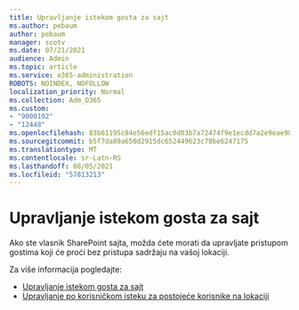 ```yaml
---
title: Upravljanje istekom gosta za sajt
ms.author: pebaum
author: pebaum
manager: scotv
ms.date: 07/21/2021
audience: Admin
ms.topic: article
ms.service: o365-administration
ROBOTS: NOINDEX, NOFOLLOW
localization_priority: Normal
ms.collection: Adm_O365
ms.custom:
- "9000192"
- "12448"
ms.openlocfilehash: 83b61195c84e56edf15ac0d03b7a72474f9e1ecdd7a2e9eae98bab59c16f1b02
ms.sourcegitcommit: b5f7da89a650d2915dc652449623c78be6247175
ms.translationtype: MT
ms.contentlocale: sr-Latn-RS
ms.lasthandoff: 08/05/2021
ms.locfileid: "57813213"
---
```

# <a name="manage-guest-expiration-for-a-site"></a>Upravljanje istekom gosta za sajt

Ako ste vlasnik SharePoint sajta, možda ćete morati da upravljate pristupom gostima koji će proći bez pristupa sadržaju na vašoj lokaciji.

Za više informacija pogledajte:

- [Upravljanje istekom gosta za sajt](https://support.microsoft.com/office/manage-guest-expiration-for-a-site-25bee24f-42ad-4ee8-8402-4186eed74dea)
- [Upravljanje po korisničkom isteku za postojeće korisnike na lokaciji](/sharepoint/dev/solution-guidance/manage-user-sharing-expiration)